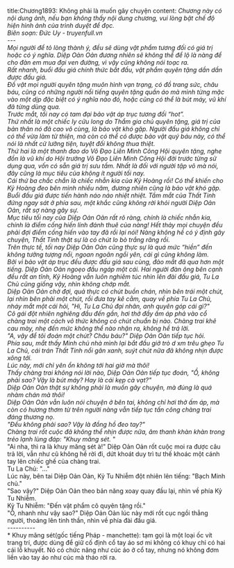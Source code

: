 title:Chương1893: Không phải là muốn gây chuyện
content:
*Chương này có nội dung ảnh, nếu bạn không thấy nội dung chương, vui lòng bật chế độ hiện hình ảnh của trình duyệt để đọc.<br>Biên soạn: Đức Uy - truyenfull.vn<br>---<br>Mọi người để tỏ lòng thành ý, đều sẽ dùng vật phẩm tương đối có giá trị hoặc có ý nghĩa. Diệp Oản Oản đương nhiên sẽ không thể để lộ là nàng để cho đàn em mua đại ven đường, vì vậy cũng không nói toạc ra.<br>Rất nhanh, buổi đấu giá chính thức bắt đầu, vật phẩm quyên tặng dần dần được đấu giá.<br>Đồ vật mọi người quyên tặng muôn hình vạn trạng, có đồ trang sức, châu báu, cũng có những người nổi tiếng quyên tặng quần áo mà mình từng mặc vào một dịp đặc biệt có ý nghĩa nào đó, hoặc cũng có thể là bút máy, vũ khí đã từng dùng qua.<br>Trước mắt, tối nay có tam đại bảo vật áp trục tương đối “hot”.<br>Thứ nhất là một chiếc ly cửu long do Thẩm gia chủ quyên tặng, giá trị của bản thân nó đã cao vô cùng, là bảo vật khó gặp. Người đấu giá không chỉ có thể vừa làm từ thiện, mà còn có thể có được bảo vật quý báu này, có thể nói là nhất cử lưỡng tiện, tuyệt đối không thua thiệt.<br>Thứ hai là một thanh đao do Võ Đạo Liên Minh Công Hội quyên tặng, nghe đồn là vũ khí do Hội trưởng Võ Đạo Liên Minh Công Hội đời trước từng sử dụng qua, vốn có sẵn giá trị sưu tầm. Nhất là đối với người tập võ mà nói, đây cũng là mục tiêu của không ít người tối nay.<br>Cái thứ ba chắc chắn là chiếc nhẫn kia của Kỷ Hoàng rồi! Có thể khiến cho Kỷ Hoàng đeo bên mình nhiều năm, đương nhiên cũng là bảo vật khó gặp.<br>Buổi đấu giá được tiến hành náo náo nhiệt nhiệt. Tầm mắt của Thất Tinh đứng ngay sát ở phía sau, một khắc cũng không rời khỏi người Diệp Oản Oản, rất sợ nàng gây sự.<br>Mục tiêu tối nay của Diệp Oản Oản rất rõ ràng, chính là chiếc nhẫn kia, chính là điểm cống hiến lính đánh thuê của nàng! Hết thảy mọi chuyện đều phải đợi điểm cống hiến vào tay đã rồi lại nói! Nàng không hề có ý định gây chuyện, Thất Tinh thật sự là có chút lo bò trắng răng rồi.<br>Trên thực tế, tối nay Diệp Oản Oản cũng thực sự là quá mức “hiền” đến không tưởng tượng nổi, ngoan ngoãn ngồi yên, cái gì cũng không làm.<br>Bởi vì bảo vật áp trục đều được đấu giá sau cùng, đảo mắt đã qua hơn một tiếng. Diệp Oản Oản ngoẹo đầu ngáp một cái. Hai người đàn ông bên cạnh đều rất an tĩnh, Kỷ Hoàng vẫn luôn nghiêm túc nhìn lên đài đấu giá, Tu La Chủ cũng giống vậy, nhìn không chớp mắt.<br>Diệp Oản Oản chờ đợi, quả thực có chút buồn chán, nhìn bên trái một chút, lại nhìn bên phải một chút, rồi đưa tay kê cằm, quay về phía Tu La Chủ, nháy mắt một cái hỏi, "Hi, Tu La Chủ đại nhân, anh quyên góp cái gì?"<br>Cô gái đột nhiên nghiêng đầu đến gần, hơi thở đầy ấm áp phả vào cổ chàng trai một cách vô thức không có chút chuẩn bị nào. Chàng trai khẽ cau mày, nhẹ đến mức không thể nào nhận ra, không hề trả lời.<br>"A, vậy để tôi đoán một chút? Châu báu?" Diệp Oản Oản tiếp tục hỏi.<br>Phía sau, mắt thấy Minh chủ nhà mình lại bắt đầu giở trò d* x*m trêu ghẹo Tu La Chủ, cái trán Thất Tinh nổi gân xanh, suýt chút nữa đã không nhịn được xông tới.<br>Lúc này, mới chỉ yên ổn không tới hai giờ mà thôi!<br>Thấy chàng trai không nói lời nào, Diệp Oản Oản tiếp tục đoán, "Ồ, không phải sao? Vậy là bút máy? Hay là cái kẹp cà vạt?"<br>Diệp Oản Oản thật sự không phải là muốn gây chuyện, mà đúng là quá nhàm chán mà thôi!<br>Diệp Oản Oản vẫn luôn nói chuyện ở bên tai, không chỉ hơi thở ấm áp, mà còn có hương thơm từ trên người nàng vẫn tiếp tục tấn công chàng trai đáng thương nọ.<br>"Đều không phải sao? Vậy là đồng hồ đeo tay?"<br>Chàng trai rốt cuộc đã không thể nhịn được nữa, âm thanh khàn khàn trong trẻo lạnh lùng đáp: "Khuy măng sét.* "<br>"Ai nha, thì ra là khuy măng sét à!" Diệp Oản Oản rốt cuộc moi ra được câu trả lời, vẫn như cũ không hề rời đi, dứt khoát duy trì tư thế khoác một cánh tay lên chiếc ghế của chàng trai.<br>Tu La Chủ: "..."<br>Lúc này, bên tai Diệp Oản Oản, Kỷ Tu Nhiễm đột nhiên lên tiếng: "Bạch Minh chủ."<br>"Sao vậy?" Diệp Oản Oản theo bản năng xoay quay đầu lại, nhìn về phía Kỷ Tu Nhiễm.<br>Kỷ Tu Nhiễm: "Đến vật phẩm cô quyên tặng rồi."<br>"Ồ, nhanh như vậy sao?" Diệp Oản Oản lúc này mới rốt cục ngồi thẳng người, thoáng lên tinh thần, nhìn về phía đài đấu giá.<br>----------<br>* Khuy măng sét(gốc tiếng Pháp - manchette): tạm gọi là một loại ốc vít trang trí, được dùng để giữ cố định cổ tay áo sơ mi không có khuy chỉ có hai cái lỗ khuyết. Nó có chức năng như cúc áo ở cổ tay, nhưng nó không đơm liền vào tay áo như cúc mà tháo rời ra.<br>